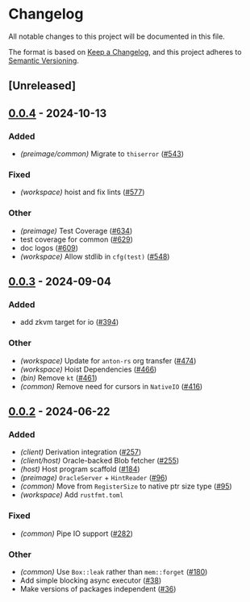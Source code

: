 # Changelog
All notable changes to this project will be documented in this file.

The format is based on [Keep a Changelog](https://keepachangelog.com/en/1.0.0/),
and this project adheres to [Semantic Versioning](https://semver.org/spec/v2.0.0.html).

## [Unreleased]

## [0.0.4](https://github.com/anton-rs/kona/compare/kona-common-v0.0.3...kona-common-v0.0.4) - 2024-10-13

### Added

- *(preimage/common)* Migrate to `thiserror` ([#543](https://github.com/anton-rs/kona/pull/543))

### Fixed

- *(workspace)* hoist and fix lints ([#577](https://github.com/anton-rs/kona/pull/577))

### Other

- *(preimage)* Test Coverage ([#634](https://github.com/anton-rs/kona/pull/634))
- test coverage for common ([#629](https://github.com/anton-rs/kona/pull/629))
- doc logos ([#609](https://github.com/anton-rs/kona/pull/609))
- *(workspace)* Allow stdlib in `cfg(test)` ([#548](https://github.com/anton-rs/kona/pull/548))

## [0.0.3](https://github.com/anton-rs/kona/compare/kona-common-v0.0.2...kona-common-v0.0.3) - 2024-09-04

### Added
- add zkvm target for io ([#394](https://github.com/anton-rs/kona/pull/394))

### Other
- *(workspace)* Update for `anton-rs` org transfer ([#474](https://github.com/anton-rs/kona/pull/474))
- *(workspace)* Hoist Dependencies ([#466](https://github.com/anton-rs/kona/pull/466))
- *(bin)* Remove `kt` ([#461](https://github.com/anton-rs/kona/pull/461))
- *(common)* Remove need for cursors in `NativeIO` ([#416](https://github.com/anton-rs/kona/pull/416))

## [0.0.2](https://github.com/anton-rs/kona/compare/kona-common-v0.0.1...kona-common-v0.0.2) - 2024-06-22

### Added
- *(client)* Derivation integration ([#257](https://github.com/anton-rs/kona/pull/257))
- *(client/host)* Oracle-backed Blob fetcher ([#255](https://github.com/anton-rs/kona/pull/255))
- *(host)* Host program scaffold ([#184](https://github.com/anton-rs/kona/pull/184))
- *(preimage)* `OracleServer` + `HintReader` ([#96](https://github.com/anton-rs/kona/pull/96))
- *(common)* Move from `RegisterSize` to native ptr size type ([#95](https://github.com/anton-rs/kona/pull/95))
- *(workspace)* Add `rustfmt.toml`

### Fixed
- *(common)* Pipe IO support ([#282](https://github.com/anton-rs/kona/pull/282))

### Other
- *(common)* Use `Box::leak` rather than `mem::forget` ([#180](https://github.com/anton-rs/kona/pull/180))
- Add simple blocking async executor ([#38](https://github.com/anton-rs/kona/pull/38))
- Make versions of packages independent ([#36](https://github.com/anton-rs/kona/pull/36))
